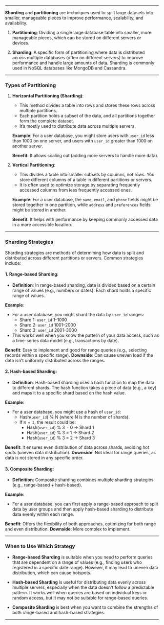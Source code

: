 
---

**Sharding** and **partitioning** are techniques used to split large datasets into smaller, manageable pieces to improve performance, scalability, and availability.

1. **Partitioning**: Dividing a single large database table into smaller, more manageable pieces, which can be stored on different servers or devices.
    
2. **Sharding**: A specific form of partitioning where data is distributed across multiple databases (often on different servers) to improve performance and handle large amounts of data. Sharding is commonly used in NoSQL databases like MongoDB and Cassandra.
    

---

### **Types of Partitioning**

1. **Horizontal Partitioning (Sharding)**:
    
    - This method divides a table into rows and stores these rows across multiple partitions.
    - Each partition holds a subset of the data, and all partitions together form the complete dataset.
    - It’s mostly used to distribute data across multiple servers.
    
    **Example**: For a user database, you might store users with `user_id` less than 1000 on one server, and users with `user_id` greater than 1000 on another server.
    
    **Benefit**: It allows scaling out (adding more servers to handle more data).
    
2. **Vertical Partitioning**:
    
    - This divides a table into smaller subsets by columns, not rows. You store different columns of a table in different partitions or servers.
    - It is often used to optimize storage by separating frequently accessed columns from less frequently accessed ones.
    
    **Example**: For a user database, the `name`, `email`, and `phone` fields might be stored together in one partition, while `address` and `preferences` fields might be stored in another.
    
    **Benefit**: It helps with performance by keeping commonly accessed data in a more accessible location.
    

---

### **Sharding Strategies**

Sharding strategies are methods of determining how data is split and distributed across different partitions or servers. Common strategies include:

#### **1. Range-based Sharding**:

- **Definition**: In range-based sharding, data is divided based on a certain range of values (e.g., numbers or dates). Each shard holds a specific range of values.

**Example**:

- For a user database, you might shard the data by `user_id` ranges:
    - Shard 1: `user_id` 1–1000
    - Shard 2: `user_id` 1001–2000
    - Shard 3: `user_id` 2001–3000
- This works well when you know the pattern of your data access, such as a time-series data model (e.g., transactions by date).

**Benefit**: Easy to implement and good for range queries (e.g., selecting records within a specific range). **Downside**: Can cause uneven load if the data isn't uniformly distributed across the ranges.

#### **2. Hash-based Sharding**:

- **Definition**: Hash-based sharding uses a hash function to map the data to different shards. The hash function takes a piece of data (e.g., a key) and maps it to a specific shard based on the hash value.

**Example**:

- For a user database, you might use a hash of `user_id`:
    - Hash(`user_id`) % N (where N is the number of shards).
    - If `N = 3`, the result could be:
        - Hash(`user_id`) % 3 = 0 -> Shard 1
        - Hash(`user_id`) % 3 = 1 -> Shard 2
        - Hash(`user_id`) % 3 = 2 -> Shard 3

**Benefit**: It ensures even distribution of data across shards, avoiding hot spots (uneven data distribution). **Downside**: Not ideal for range queries, as data is not stored in any specific order.

#### **3. Composite Sharding**:

- **Definition**: Composite sharding combines multiple sharding strategies (e.g., range-based + hash-based).

**Example**:

- For a user database, you can first apply a range-based approach to split data by user groups and then apply hash-based sharding to distribute data evenly within each range.

**Benefit**: Offers the flexibility of both approaches, optimizing for both range and even distribution. **Downside**: More complex to implement.

---

### **When to Use Which Strategy**

- **Range-based Sharding** is suitable when you need to perform queries that are dependent on a range of values (e.g., finding users who registered in a specific date range). However, it may lead to uneven data distribution, which can cause hotspots.
    
- **Hash-based Sharding** is useful for distributing data evenly across multiple servers, especially when the data doesn't follow a predictable pattern. It works well when queries are based on individual keys or random access, but it may not be suitable for range-based queries.
    
- **Composite Sharding** is best when you want to combine the strengths of both range-based and hash-based strategies.
    

---
